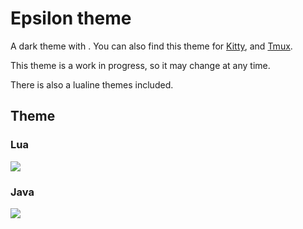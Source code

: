 # Epsilon theme

A dark theme with . You can also find this theme for [Kitty](https://github.com/coryab/epsilon.kitty), and [Tmux](https://github.com/coryab/epsilon.tmux).

This theme is a work in progress, so it may change at any time.

There is also a lualine themes included.

## Theme

### Lua

![](https://i.imgur.com/GCf36bx.png)

### Java

![](https://i.imgur.com/Cid7Qhk.png)
